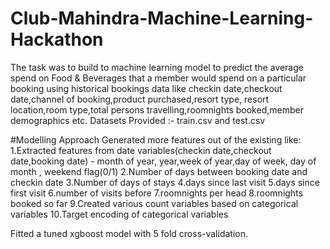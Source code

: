 # Club-Mahindra-Machine-Learning-Hackathon
The task was to build to machine learning model to predict the average spend on Food & Beverages that a member would spend on a particular booking using historical bookings data like checkin date,checkout date,channel of booking,product purchased,resort type, resort location,room type,total persons travelling,roomnights booked,member demographics etc.
Datasets Provided :- train.csv and test.csv

#Modelling Approach
Generated more features out of the existing like:
1.Extracted features from date variables(checkin date,checkout date,booking date) - month of year, year,week of year,day of week, day of month , weekend flag(0/1)
2.Number of days between booking date and checkin date
3.Number of days of stays
4.days since last visit
5.days since first visit
6.number of visits before
7.roomnights per head
8.roomnights booked so far
9.Created various count variables based on categorical variables
10.Target encoding of categorical variables

Fitted a tuned xgboost model with 5 fold cross-validation.



